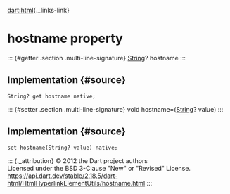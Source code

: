 [dart:html](../../dart-html/dart-html-library){._links-link}

hostname property
=================

::: {#getter .section .multi-line-signature}
[String](../../dart-core/string-class)? hostname
:::

Implementation {#source}
--------------

``` {.language-dart data-language="dart"}
String? get hostname native;
```

::: {#setter .section .multi-line-signature}
void hostname=([String](../../dart-core/string-class)? value)
:::

Implementation {#source}
--------------

``` {.language-dart data-language="dart"}
set hostname(String? value) native;
```

::: {._attribution}
© 2012 the Dart project authors\
Licensed under the BSD 3-Clause \"New\" or \"Revised\" License.\
<https://api.dart.dev/stable/2.18.5/dart-html/HtmlHyperlinkElementUtils/hostname.html>
:::
